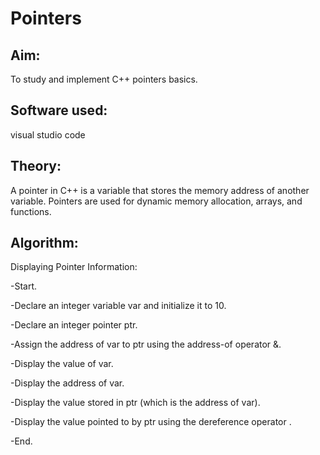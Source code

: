 # Pointers

## Aim:
To study and implement C++ pointers basics.

## Software used:
visual studio code

## Theory:
A pointer in C++ is a variable that stores the memory address of another variable. Pointers are used for dynamic memory allocation, arrays, and functions.

## Algorithm:
Displaying Pointer Information:

-Start.

-Declare an integer variable var and initialize it to 10.

-Declare an integer pointer ptr.

-Assign the address of var to ptr using the address-of operator &.

-Display the value of var.

-Display the address of var.

-Display the value stored in ptr (which is the address of var).

-Display the value pointed to by ptr using the dereference operator .

-End.

